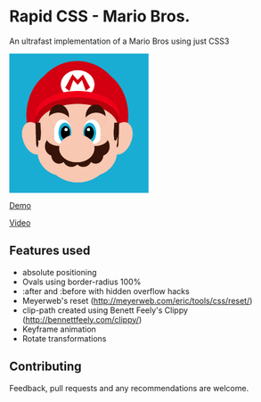 # Rapid CSS - Mario Bros.

An ultrafast implementation of a Mario Bros using just CSS3

<img src="mario.png" width="250" height="250" align="center" />

[Demo](http://corzzo.com/mario/mario.html)

[Video](https://youtu.be/qZ28gfDdMKo)

## Features used
* absolute positioning
* Ovals using border-radius 100%
* :after and :before with hidden overflow hacks
* Meyerweb's reset (http://meyerweb.com/eric/tools/css/reset/)
* clip-path created using Benett Feely's Clippy (http://bennettfeely.com/clippy/)
* Keyframe animation
* Rotate transformations

## Contributing

Feedback, pull requests and any recommendations are welcome.
